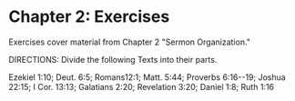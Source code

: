 # Chapter 2: Exercises

Exercises cover material from Chapter 2 \"Sermon Organization.\"

DIRECTIONS: Divide the following Texts into their parts.

Ezekiel 1:10; Deut. 6:5; Romans12:1; Matt. 5:44; Proverbs 6:16--19;
Joshua 22:15; I Cor. 13:13; Galatians 2:20; Revelation 3:20; Daniel 1:8;
Ruth 1:16
